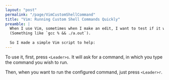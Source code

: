 ```yaml
---
layout: "post"
permalink: "/page/VimCustomShellCommand"
title: "Vim: Running Custom Shell Commands Quickly"
preamble: |
  When I use Vim, sometimes when I make an edit, I want to test if it works by running some command.
  (Something like `gcc % && ./a.out`).
  
  So I made a simple Vim script to help:
---
```





<script src="https://gist.github.com/dtinth/5727151.js"></script>

To use it, first, press `<Leader>s`. It will ask for a command, in which you type the command you wish to run.

Then, when you want to run the configured command, just press `<Leader>r`.



